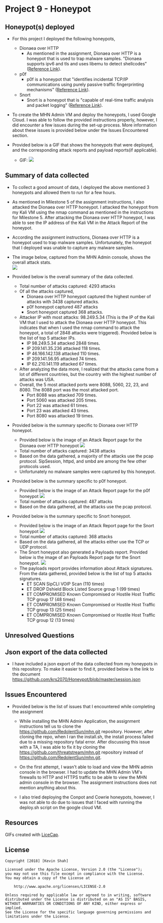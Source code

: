 # Project 9 - Honeypot

## Honeypot(s) deployed

- For this project I deployed the following honeypots,
	- Dionaea over HTTP
		- As mentioned in the assignment, Dionaea over HTTP is a honeypot that is used to trap malware samples. "Dionaea supports ipv6 and tls and uses libemu to detect shellcodes" ([Reference Link](https://github.com/threatstream/mhn/wiki/Dionaea-Sensor)).
	- p0f
		- p0f is a honeypot that "identifies incidental TCP/IP communications using purely passive traffic fingerprinting mechanisms" ([Reference Link](https://github.com/threatstream/mhn/wiki/p0f-Sensor)).
	- Snort
		- Snort is a honeypot that is "capable of real-time traffic analysis and packet logging" ([Reference Link](https://github.com/threatstream/mhn/wiki/Snort-Sensor)).  
	
- To create the MHN Admin VM and deploy the honeypots, I used Google Cloud. I was able to follow the provided instructions properly, however, I did encounter a few issues during the set-up process. More information about these issues is provided below under the Issues Encountered section.
	
- Provided below is a GIF that shows the honeypots that were deployed, and the corresponding attack reports and payload reports(if applicable).
	- GIF: ![](https://i.imgur.com/ttKRwru.gif) 

## Summary of data collected
- To collect a good amount of data, I deployed the above mentioned 3 honeypots and allowed them to run for a few hours.
- As mentioned in Milestone 5 of the assignment instructions, I also attacked the Dionaea over HTTP honeypot. I attacked the honeypot from my Kali VM using the nmap command as mentioned in the instructions for Milestone 5. After attacking the Dionaea over HTTP honeypot, I was able to see the IP address of the Kali VM in the Attack Report of the honeypot.
- According the assignment instructions, Dionaea over HTTP is a honeypot used to trap malware samples. Unfortunately, the honeypot that I deployed was unable to capture any malware samples.
- The image below, captured from the MHN Admin console, shows the overall attack stats.  
![](https://i.imgur.com/aRLGxep.jpg)
- Provided below is the overall summary of the data collected.
	- Total number of attacks captured: 4293 attacks
	- Of all the attacks captured,
		- Dionaea over HTTP honeypot captured the highest number of attacks with 3438 captured attacks.
		- p0f honeypot captured 487 attacks
		- Snort honeypot captured 368 attacks.
	- Attacker IP with most attacks: 98.249.5.34 (This is the IP of the Kali VM that I used to attack the Dionaea over HTTP honeypot. This indicates that when I used the nmap command to attack the honeypot, a total of 2848 attacks were triggered). Provided below is the list of top 5 attacker IPs.
		- IP 98.249.5.34 attacked 2848 times.
		- IP 209.141.35.236 attacked 118 times.
		- IP 46.166.142.138 attacked 110 times.
		- IP 209.141.56.95 attacked 74 times.
		- IP 62.210.141.119 attacked 67 times.
	- After analyzing the data more, I realized that the attacks came from a lot of different countries, but the country with the highest number of attacks was USA.
	- Overall, the 5 most attacked ports were 8088, 5060, 22, 23, and 8080. The 8088 port was the most attacked port. 
		- Port 8088 was attacked 709 times.
		- Port 5060 was attacked 205 times.
		- Port 22 was attacked 61 times.
		- Port 23 was attacked 43 times.
		- Port 8080 was attacked 19 times.

- Provided below is the summary specific to Dionaea over HTTP honeypot.
	- Provided below is the image of an Attack Report page for the Dionaea over HTTP honeypot
	![](https://i.imgur.com/fmVKbya.jpg)
	- Total number of attacks captured: 3438 attacks
	- Based on the data gathered, a majority of the attacks use the pcap protocol. SipSession, httpd, and smbd are among the few other protocols used.
	- Unfortunately no malware samples were captured by this honeypot.

- Provided below is the summary specific to p0f honeypot.
	- Provided below is the image of an Attack Report page for the p0f honeypot
	![](https://i.imgur.com/ffXZFRD.jpg)
	- Total number of attacks captured: 487 attacks
	- Based on the data gathered, all the attacks use the pcap protocol.

- Provided below is the summary specific to Snort honeypot.
	- Provided below is the image of an Attack Report page for the Snort honeypot
	![](https://i.imgur.com/pnWjpqf.jpg)
	- Total number of attacks captured: 368 attacks
	- Based on the data gathered, all the attacks either use the TCP or UDP protocol. 
	- The Snort honeypot also generated a Payloads report. Provided below is the image of an Payloads Report page for the Snort honeypot.
	![](https://i.imgur.com/exKmfMo.jpg)
	- The payloads report provides information about Attack signatures. From the data gathered, provided below is the list of top 5 attacks signatures.
		- ET SCAN SipCLI VOIP Scan (110 times)
		- ET DROP Dshield Block Listed Source group 1 (99 times)
		- ET COMPROMISED Known Compromised or Hostile Host Traffic TCP group 17 (48 times)
		- ET COMPROMISED Known Compromised or Hostile Host Traffic TCP group 13 (25 times)
		- ET COMPROMISED Known Compromised or Hostile Host Traffic TCP group 12 (13 times)
	
## Unresolved Questions

## Json export of the data collected
- I have included a json export of the data collected from my honeypots in this repository. To make it easier to find it, provided below is the link to the document  
https://github.com/krs2070/Honeypot/blob/master/session.json

## Issues Encountered
- Provided below is the list of issues that I encountered while completing the assignment
	
	- While installing the MHN Admin Application, the assignment instructions tell us to clone the https://github.com/RedolentSun/mhn.git repository. However, after cloning the repo, when I ran the install.sh, the install process failed due to a missing repository fatal error. After discussing this issue with a TA, I was able to fix it by cloning the https://github.com/threatstream/mhn.git repository instead of https://github.com/RedolentSun/mhn.git.
	
	- On the first attempt, I wasn't able to load and view the MHN admin console in the browser. I had to update the MHN Admin VM's firewalls to HTTP and HTTPS traffic to be able to view the MHN admin console in the browser. The assignment instructions does not mention anything about this.
	
	- I also tried deploying the Conpot and Cowrie honeypots, however, I was not able to do due to issues that I faced with running the deploy.sh script on the google cloud VM.

## Resources

GIFs created with [LiceCap](http://www.cockos.com/licecap/).

## License

    Copyright [2018] [Kevin Shah]

    Licensed under the Apache License, Version 2.0 (the "License");
    you may not use this file except in compliance with the License.
    You may obtain a copy of the License at

        http://www.apache.org/licenses/LICENSE-2.0

    Unless required by applicable law or agreed to in writing, software
    distributed under the License is distributed on an "AS IS" BASIS,
    WITHOUT WARRANTIES OR CONDITIONS OF ANY KIND, either express or implied.
    See the License for the specific language governing permissions and
    limitations under the License.
